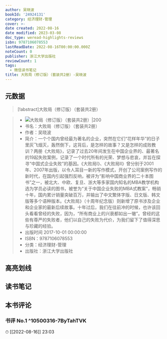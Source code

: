```yaml
---
author: 吴晓波
bookId: '24924131'
category: 经济理财-管理
cover: >-
date created: 2022-08-16
date modified: 2023-03-08
doc_type: weread-highlights-reviews
isbn: 9787106078553
lastReadDate: 2022-08-16T00:00:00.000Z
noteCount: 0
publisher: 浙江大学出版社
reviewCount: 1
tags:
  - 微信读书笔记
title: 大败局（修订版）（套装共2册）-吴晓波
---
```


## 元数据

>[!abstract]大败局（修订版）（套装共2册）

> - ![大败局（修订版）（套装共2册）|200](https://wfqqreader-1252317822.image.myqcloud.com/cover/131/24924131/t7_24924131.jpg)
> - 书名：大败局（修订版）（套装共2册）
> - 作者：吴晓波
> - 简介：一个个国内曾经最为著名的企业，突然在它们“花样年华”的日子里灰飞烟灭，轰然倒下，这背后，是怎样的故事？又是怎样的成败教训？两册《大败局》，记录了过去20年间发生在中国企业界的、最著名的19起失败案例，记录了一个时代所有的光荣、梦想与悲哀，并旨在探寻“中国式企业失败”的基因。《大败局Ⅰ》、《大败局Ⅱ》曾分别于2001年、2007年出版，以令人耳目一新的写作模式，开创了公司案例写作的新时代，在国内引起强烈反响，被评为“影响中国商业界的二十本图书”之一，被北大、中欧、复旦、浙大等多家国内知名的MBA教学机构选为学员必读的图书，被誉为“关于中国企业失败的MBA式教案”，畅销十年，国内累计销量突破百万，并输出了中文繁体字版、日文版、韩文版等多个语种版本。《大败局》（十周年纪念版）则新增了原书涉及企业和企业家的最新后续故事。十年过后，我们在往前冲的时候，也许该回头看看曾经的失败，因为，“所有商业上的兴衰都如出一辙”。曾经的这些有尊严的失败者，他们以自己的失败为代价，为我们留下了值得深思与珍藏的经验。
> - 出版时间 2017-10-01 00:00:00
> - ISBN：9787106078553
> - 分类：经济理财-管理
> - 出版社：浙江大学出版社

## 高亮划线

## 读书笔记

## 本书评论

### 书评 No.1 ^10500316-7ByTahTVK

⏱ [[2022-08-16]] 23:03
